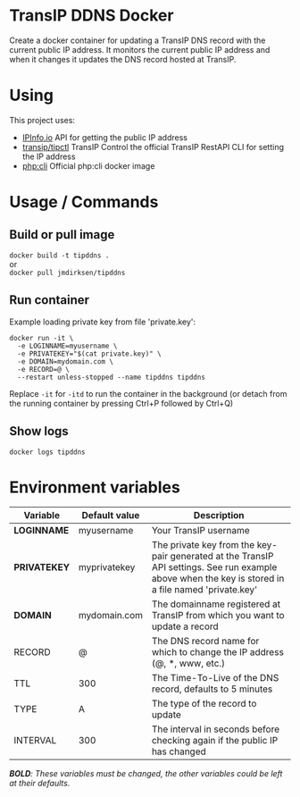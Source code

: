 # TransIP DDNS Docker

Create a docker container for updating a TransIP DNS record with the current public IP address.
It monitors the current public IP address and when it changes it updates the DNS record hosted at TransIP.


# Using

This project uses:
- [IPInfo.io](https://ipinfo.io/) API for getting the public IP address
- [transip/tipctl](https://github.com/transip/tipctl) TransIP Control the official TransIP RestAPI CLI for setting the IP address
- [php:cli](https://hub.docker.com/_/php/) Official php:cli docker image


# Usage / Commands

## Build or pull image

`docker build -t tipddns .`  
or  
`docker pull jmdirksen/tipddns`  

## Run container

Example loading private key from file 'private.key':
```
docker run -it \
  -e LOGINNAME=myusername \
  -e PRIVATEKEY="$(cat private.key)" \
  -e DOMAIN=mydomain.com \
  -e RECORD=@ \
  --restart unless-stopped --name tipddns tipddns
```
Replace `-it` for `-itd` to run the container in the background (or detach from the running container by pressing Ctrl+P followed by Ctrl+Q)

## Show logs

`docker logs tipddns`


# Environment variables

Variable | Default value | Description
--|--|--
**LOGINNAME** | myusername | Your TransIP username
**PRIVATEKEY** | myprivatekey | The private key from the key-pair generated at the TransIP API settings. See run example above when the key is stored in a file named 'private.key'
**DOMAIN** | mydomain.com | The domainname registered at TransIP from which you want to update a record
RECORD | @ | The DNS record name for which to change the IP address (@, *, www, etc.)
TTL | 300 | The Time-To-Live of the DNS record, defaults to 5 minutes
TYPE | A | The type of the record to update
INTERVAL | 300 | The interval in seconds before checking again if the public IP has changed

***BOLD**: These variables must be changed, the other variables could be left at their defaults.*

